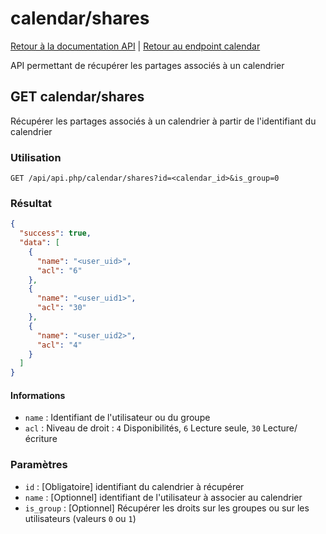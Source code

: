 # calendar/shares

[Retour à la documentation API](../../README.md#utilisation-de-lapi) | [Retour au endpoint calendar](../README.md#calendar)

API permettant de récupérer les partages associés à un calendrier

## GET calendar/shares

Récupérer les partages associés à un calendrier à partir de l'identifiant du calendrier

### Utilisation

```url
GET /api/api.php/calendar/shares?id=<calendar_id>&is_group=0
```

### Résultat

```json
{
  "success": true,
  "data": [
    {
      "name": "<user_uid>",
      "acl": "6"
    },
    {
      "name": "<user_uid1>",
      "acl": "30"
    },
    {
      "name": "<user_uid2>",
      "acl": "4"
    }
  ]
}
```

#### Informations
 - `name` : Identifiant de l'utilisateur ou du groupe
 - `acl` : Niveau de droit : `4` Disponibilités, `6` Lecture seule, `30` Lecture/écriture 

### Paramètres

 - `id` : [Obligatoire] identifiant du calendrier à récupérer
 - `name` : [Optionnel] identifiant de l'utilisateur à associer au calendrier
 - `is_group` : [Optionnel] Récupérer les droits sur les groupes ou sur les utilisateurs (valeurs `0` ou `1`)
